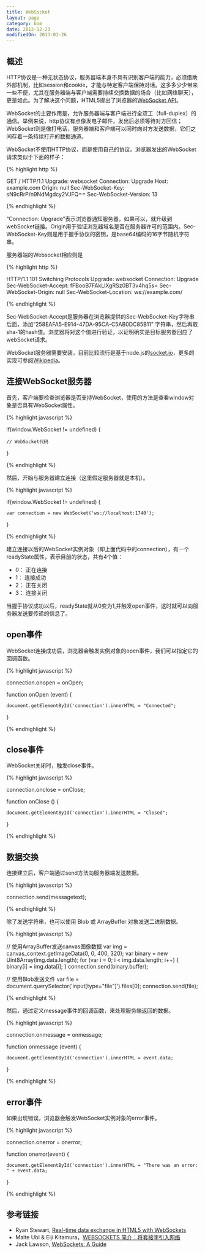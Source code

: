 ```yaml
---
title: WebSocket
layout: page
category: bom 
date: 2012-12-23
modifiedOn: 2013-01-26
---
```


## 概述

HTTP协议是一种无状态协议，服务器端本身不具有识别客户端的能力，必须借助外部机制，比如session和cookie，才能与特定客户端保持对话。这多多少少带来一些不便，尤其在服务器端与客户端需要持续交换数据的场合（比如网络聊天），更是如此。为了解决这个问题，HTML5提出了浏览器的[WebSocket API](http://dev.w3.org/html5/websockets/)。

WebSocket的主要作用是，允许服务器端与客户端进行全双工（full-duplex）的通信。举例来说，http协议有点像发电子邮件，发出后必须等待对方回信；WebSocket则是像打电话，服务器端和客户端可以同时向对方发送数据，它们之间存着一条持续打开的数据通道。

WebSocket不使用HTTP协议，而是使用自己的协议。浏览器发出的WebSocket请求类似于下面的样子：

{% highlight http %}

GET / HTTP/1.1
Upgrade: websocket
Connection: Upgrade
Host: example.com
Origin: null
Sec-WebSocket-Key: sN9cRrP/n9NdMgdcy2VJFQ==
Sec-WebSocket-Version: 13

{% endhighlight %}

“Connection: Upgrade”表示浏览器通知服务器，如果可以，就升级到webSocket链接。Origin用于验证浏览器域名是否在服务器许可的范围内。Sec-WebSocket-Key则是用于握手协议的密钥，是base64编码的16字节随机字符串。

服务器端的Websocket相应则是

{% highlight http %}

HTTP/1.1 101 Switching Protocols
Upgrade: websocket
Connection: Upgrade
Sec-WebSocket-Accept: fFBooB7FAkLlXgRSz0BT3v4hq5s=
Sec-WebSocket-Origin: null
Sec-WebSocket-Location: ws://example.com/

{% endhighlight %}

Sec-WebSocket-Accept是服务器在浏览器提供的Sec-WebSocket-Key字符串后面，添加“258EAFA5-E914-47DA-95CA-C5AB0DC85B11” 字符串，然后再取sha-1的hash值。浏览器将对这个值进行验证，以证明确实是目标服务器回应了webSocket请求。

WebSocket服务器需要安装，目前比较流行是基于node.js的[socket.io](http://socket.io/)，更多的实现可参阅[Wikipedia](http://en.wikipedia.org/wiki/WebSocket#Server_side)。

## 连接WebSocket服务器

首先，客户端要检查浏览器是否支持WebSocket，使用的方法是查看window对象是否具有WebSocket属性。

{% highlight javascript	%}

if(window.WebSocket != undefined) {

	// WebSocket代码

}

{% endhighlight %}

然后，开始与服务器建立连接（这里假定服务器就是本机）。

{% highlight javascript	%}

if(window.WebSocket != undefined) {

	var connection = new WebSocket('ws://localhost:1740');

}

{% endhighlight %}

建立连接以后的WebSocket实例对象（即上面代码中的connection），有一个readyState属性，表示目前的状态，共有4个值：

- 0： 正在连接
- 1： 连接成功
- 2： 正在关闭
- 3： 连接关闭

当握手协议成功以后，readyState就从0变为1,并触发open事件，这时就可以向服务器发送要传递的信息了。

## open事件

WebSocket连接成功后，浏览器会触发实例对象的open事件，我们可以指定它的回调函数。

{% highlight javascript	%}

connection.onopen = onOpen;

function onOpen (event) {

	document.getElementById('connection').innerHTML = "Connected";

}

{% endhighlight %}

## close事件

WebSocket关闭时，触发close事件。

{% highlight javascript	%}

connection.onclose = onClose;

function onClose () {

	document.getElementById('connection').innerHTML = "Closed";

}

{% endhighlight %}

## 数据交换

连接建立后，客户端通过send方法向服务器端发送数据。

{% highlight javascript	%}

connection.send(messagetext);

{% endhighlight %}

除了发送字符串，也可以使用 Blob 或 ArrayBuffer 对象发送二进制数据。

{% highlight javascript	%}

// 使用ArrayBuffer发送canvas图像数据
var img = canvas_context.getImageData(0, 0, 400, 320);
var binary = new Uint8Array(img.data.length);
for (var i = 0; i < img.data.length; i++) {
	binary[i] = img.data[i];
}
connection.send(binary.buffer);

// 使用Blob发送文件
var file = document.querySelector('input[type="file"]').files[0];
connection.send(file);

{% endhighlight %}

然后，通过定义message事件的回调函数，来处理服务端返回的数据。

{% highlight javascript	%}

connection.onmessage = onmessage;

function onmessage (event) {

	document.getElementById('connection').innerHTML = event.data;
}

{% endhighlight %}

## error事件

如果出现错误，浏览器会触发WebSocket实例对象的error事件。

{% highlight javascript	%}

connection.onerror = onerror;

function onerror(event) {

	document.getElementById('connection').innerHTML = "There was an error: " + event.data;
}

{% endhighlight %}

## 参考链接

- Ryan Stewart, [Real-time data exchange in HTML5 with WebSockets](http://www.adobe.com/devnet/html5/articles/real-time-data-exchange-in-html5-with-websockets.html)
- Malte Ubl & Eiji Kitamura，[WEBSOCKETS 简介：将套接字引入网络](http://www.html5rocks.com/zh/tutorials/websockets/basics/)
- Jack Lawson, [WebSockets: A Guide](http://buildnewgames.com/websockets/)
